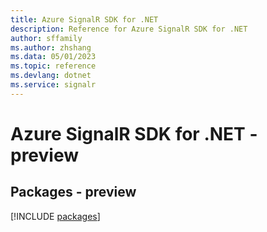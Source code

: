 ```yaml
---
title: Azure SignalR SDK for .NET
description: Reference for Azure SignalR SDK for .NET
author: sffamily
ms.author: zhshang
ms.data: 05/01/2023
ms.topic: reference
ms.devlang: dotnet
ms.service: signalr
---
```

# Azure SignalR SDK for .NET - preview
## Packages - preview
[!INCLUDE [packages](signalr-index.md)]